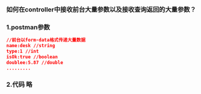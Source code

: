 ### 如何在controller中接收前台大量参数以及接收查询返回的大量参数？

### 1.postman参数

```json
//前台以form-data格式传递大量数据
name:desk //string
type:1 //int
isOk:true //boolean
doublee:5.87 //double
.........
```

### 2.代码 略